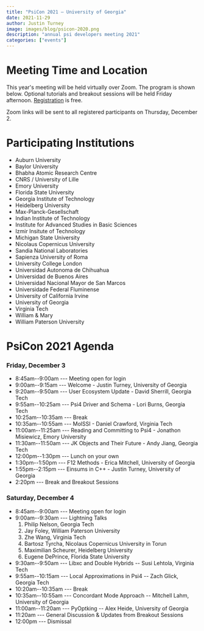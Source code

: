 ```yaml
---
title: "PsiCon 2021 — University of Georgia"
date: 2021-11-29
author: Justin Turney
image: images/blog/psicon-2020.png
description: "annual psi developers meeting 2021"
categories: ["events"]
---
```


# Meeting Time and Location

This year's meeting will be held virtually over Zoom.
The program is shown below.
Optional tutorials and breakout sessions will be held Friday afternoon.
[Registration](https://forms.gle/Wi2mV3KxzJzLQc619) is free.

Zoom links will be sent to all registered participants on Thursday, December 2.

# Participating Institutions

- Auburn University
- Baylor University
- Bhabha Atomic Research Centre
- CNRS / University of Lille
- Emory University
- Florida State University
- Georgia Institute of Technology
- Heidelberg University
- Max-Planck-Gesellschaft
- Indian Institute of Technology
- Institute for Advanced Studies in Basic Sciences
- Izmir Insitute of Technology
- Michigan State University
- Nicolaus Copernicus University
- Sandia National Laboratories
- Sapienza University of Roma
- University College London
- Universidad Autonoma de Chihuahua
- Universidad de Buenos Aires
- Universidad Nacional Mayor de San Marcos
- Universidade Federal Fluminense
- University of California Irvine
- University of Georgia
- Virginia Tech
- William & Mary
- William Paterson University

# PsiCon 2021 Agenda

### Friday, December 3

- 8:45am--9:00am --- Meeting open for login
- 9:00am--9:15am --- Welcome - Justin Turney, University of Georgia
- 9:20am--9:50am --- User Ecosystem Update - David Sherrill, Georgia Tech
- 9:55am--10:25am --- Psi4 Driver and Schema - Lori Burns, Georgia Tech
- 10:25am--10:35am --- Break
- 10:35am--10:55am --- MolSSI - Daniel Crawford, Virginia Tech
- 11:00am--11:25am --- Reading and Committing to Psi4 - Jonathon Misiewicz, Emory University
- 11:30am--11:50am --- JK Objects and Their Future - Andy Jiang, Georgia Tech
- 12:00pm--1:30pm --- Lunch on your own
- 1:30pm--1:50pm --- F12 Methods - Erica Mitchell, University of Georgia
- 1:55pm--2:15pm --- Einsums in C++ - Justin Turney, University of Georgia
- 2:20pm --- Break and Breakout Sessions

### Saturday, December 4

- 8:45am--9:00am --- Meeting open for login
- 9:00am--9:30am --- Lightning Talks
  1. Philip Nelson, Georgia Tech
  1. Jay Foley, William Paterson University
  1. Zhe Wang, Virginia Tech
  1. Bartosz Tyrcha, Nicolaus Copernicus University in Torun
  1. Maximilian Scheurer, Heidelberg University
  1. Eugene DePrince, Florida State University
- 9:30am--9:50am --- Libxc and Double Hybrids -- Susi Lehtola, Virginia Tech
- 9:55am--10:15am --- Local Approximations in Psi4 -- Zach Glick, Georgia Tech
- 10:20am--10:35am --- Break
- 10:35am--10:55am --- Concordant Mode Approach -- Mitchell Lahm, University of Georgia
- 11:00am--11:20am --- PyOptking -- Alex Heide, University of Georgia
- 11:20am --- General Discussion & Updates from Breakout Sessions
- 12:00pm --- Dismissal
